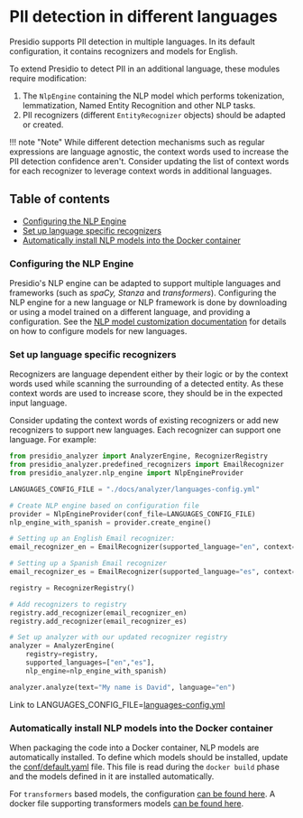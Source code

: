 # PII detection in different languages

Presidio supports PII detection in multiple languages.
In its default configuration, it contains recognizers and models for English.

To extend Presidio to detect PII in an additional language, these modules require modification:

1. The `NlpEngine` containing the NLP model which performs tokenization,
lemmatization, Named Entity Recognition and other NLP tasks.
2. PII recognizers (different `EntityRecognizer` objects) should be adapted or created.

!!! note "Note"
    While different detection mechanisms such as regular expressions are language agnostic, the context words used to increase the PII detection confidence aren't. Consider updating the list of context words for each recognizer to leverage context words in additional languages.

## Table of contents

- [Configuring the NLP Engine](#configuring-the-nlp-engine)
- [Set up language specific recognizers](#set-up-language-specific-recognizers)
- [Automatically install NLP models into the Docker container](#automatically-install-nlp-models-into-the-docker-container)

### Configuring the NLP Engine

Presidio's NLP engine can be adapted to support multiple languages and frameworks (such as *spaCy, Stanza* and *transformers*).
Configuring the NLP engine for a new language or NLP framework is done by downloading or using a model trained on a different language, and providing a configuration.
See the [NLP model customization documentation](customizing_nlp_models.md) for details on how to configure models for new languages.


### Set up language specific recognizers

Recognizers are language dependent either by their logic or by the context words used while scanning the surrounding of a detected entity.
As these context words are used to increase score, they should be in the expected input language.

Consider updating the context words of existing recognizers or add new recognizers to support new languages.
Each recognizer can support one language. For example:

```python
from presidio_analyzer import AnalyzerEngine, RecognizerRegistry
from presidio_analyzer.predefined_recognizers import EmailRecognizer
from presidio_analyzer.nlp_engine import NlpEngineProvider

LANGUAGES_CONFIG_FILE = "./docs/analyzer/languages-config.yml"

# Create NLP engine based on configuration file
provider = NlpEngineProvider(conf_file=LANGUAGES_CONFIG_FILE)
nlp_engine_with_spanish = provider.create_engine()

# Setting up an English Email recognizer:
email_recognizer_en = EmailRecognizer(supported_language="en", context=["email", "mail"])

# Setting up a Spanish Email recognizer
email_recognizer_es = EmailRecognizer(supported_language="es", context=["correo", "electrónico"])

registry = RecognizerRegistry()

# Add recognizers to registry
registry.add_recognizer(email_recognizer_en)
registry.add_recognizer(email_recognizer_es)

# Set up analyzer with our updated recognizer registry
analyzer = AnalyzerEngine(
    registry=registry,
    supported_languages=["en","es"],
    nlp_engine=nlp_engine_with_spanish)

analyzer.analyze(text="My name is David", language="en")
```
Link to LANGUAGES_CONFIG_FILE=[languages-config.yml](https://github.com/microsoft/presidio/blob/main/docs/analyzer/languages-config.yml)

### Automatically install NLP models into the Docker container

When packaging the code into a Docker container, NLP models are automatically installed.
To define which models should be installed,
update the [conf/default.yaml](https://github.com/microsoft/presidio/blob/main/presidio-analyzer/presidio_analyzer/conf/default.yaml) file. This file is read during
the `docker build` phase and the models defined in it are installed automatically.

For `transformers` based models, the configuration [can be found here](https://github.com/microsoft/presidio/blob/main/presidio-analyzer/presidio_analyzer/conf/transformers.yaml). 
A docker file supporting transformers models [can be found here](https://github.com/microsoft/presidio/blob/main/presidio-analyzer/Dockerfile.transformers).
